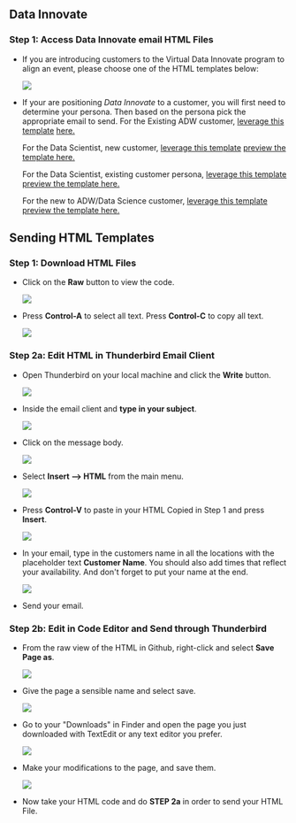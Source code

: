 ##  **Data Innovate**
### **Step 1:** Access Data Innovate email HTML Files

- If you are introducing customers to the Virtual Data Innovate program to align an event, please choose one of the HTML templates below:

  ![](images/di_thumb.png)

- If your are positioning _Data Innovate_ to a customer, you will first need to determine your persona. Then based on the persona pick the appropriate email to send.
  For the Existing ADW customer, [ leverage this template](https://github.com/chipbaber/codeinnovate_emailtemplate/blob/master/html/data_innovate_ExistingADW.html) <a href="https://chipbaber.github.io/codeinnovate_emailtemplate/html/data_innovate_ExistingADW.html" target="_di"> here.</a>

  For the Data Scientist, new customer, [ leverage this template](https://github.com/chipbaber/codeinnovate_emailtemplate/blob/master/html/data_innovate_ExistingLimitedDS.html) <a href="https://chipbaber.github.io/codeinnovate_emailtemplate/html/data_innovate_ExistingLimitedDS.html" target="_di"> preview the template here.</a>

  For the Data Scientist, existing customer persona,  [ leverage this template](https://github.com/chipbaber/codeinnovate_emailtemplate/blob/master/html/data_innovate_ExistingNoDS.html) <a href="https://chipbaber.github.io/codeinnovate_emailtemplate/html/data_innovate_ExistingNoDS.html" target="_di"> preview the template here.</a>

  For the new to ADW/Data Science customer, [ leverage this template](https://github.com/chipbaber/codeinnovate_emailtemplate/blob/master/html/data_innovate_NewCustomers.html) <a href="https://chipbaber.github.io/codeinnovate_emailtemplate/html/data_innovate_NewCustomers.html" target="_di"> preview the template here.</a>


## **Sending HTML Templates**

### **Step 1:** Download HTML Files

- Click on the **Raw** button to view the code.

    ![](images/README-b1064f4c.png)

- Press **Control-A** to select all text. Press **Control-C** to copy all text.

    ![](images/README-367ebbf8.png)

### **Step 2a:** Edit HTML in Thunderbird Email Client

- Open Thunderbird on your local machine and click the **Write** button.

    ![](images/README-27fe768d.png)

- Inside the email client and **type in your subject**.

    ![](images/README-560f7ab0.png)

- Click on the message body.

    ![](images/README-1f73e986.png)

- Select **Insert --> HTML** from the main menu.

    ![](images/README-53c269d4.png)

- Press **Control-V** to paste in your HTML Copied in Step 1 and press **Insert**.

    ![](images/README-4869fdab.png)

- In your email, type in the customers name in all the locations with the placeholder text **Customer Name**. You should also add times that reflect your availability. And don't forget to put your name at the end. 

    ![](images/data-innovate-picture.png)


- Send your email.

### **Step 2b:** Edit in Code Editor and Send through Thunderbird

- From the raw view of the HTML in Github, right-click and select
  **Save Page as**.

    ![](images/mac1.png)

- Give the page a sensible name and select save.

    ![](images/mac2.png)

- Go to your "Downloads" in Finder and open the page you just downloaded with TextEdit or any text editor you prefer.

    ![](images/mac3.png)

- Make your modifications to the page, and save them.

    ![](images/data-innovate-picture.png)

- Now take your HTML code and do **STEP 2a** in order to send your HTML File.
